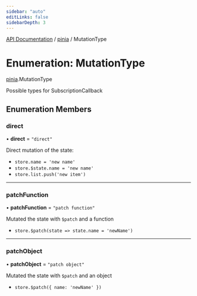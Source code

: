 ```yaml
---
sidebar: "auto"
editLinks: false
sidebarDepth: 3
---
```


[API Documentation](../index.md) / [pinia](../modules/pinia.md) / MutationType

# Enumeration: MutationType

[pinia](../modules/pinia.md).MutationType

Possible types for SubscriptionCallback

## Enumeration Members

### direct

• **direct** = ``"direct"``

Direct mutation of the state:

- `store.name = 'new name'`
- `store.$state.name = 'new name'`
- `store.list.push('new item')`

___

### patchFunction

• **patchFunction** = ``"patch function"``

Mutated the state with `$patch` and a function

- `store.$patch(state => state.name = 'newName')`

___

### patchObject

• **patchObject** = ``"patch object"``

Mutated the state with `$patch` and an object

- `store.$patch({ name: 'newName' })`

